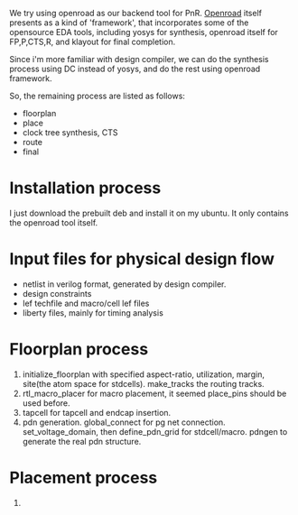 We try using openroad as our backend tool for PnR.
[Openroad](https://github.com/The-OpenROAD-Project/OpenROAD-flow-scripts) itself presents as a kind of 'framework',
that incorporates some of the opensource EDA tools,
including yosys for synthesis, openroad itself for FP,P,CTS,R,
and klayout for final completion.

Since i'm more familiar with design compiler, we can do the synthesis process using DC instead of yosys,
and do the rest using openroad framework.

So, the remaining process are listed as follows:

- floorplan
- place
- clock tree synthesis, CTS
- route
- final

# Installation process
I just download the prebuilt deb and install it on my ubuntu.
It only contains the openroad tool itself.

# Input files for physical design flow
- netlist in verilog format, generated by design compiler.
- design constraints
- lef techfile and macro/cell lef files
- liberty files, mainly for timing analysis

# Floorplan process
1. initialize_floorplan with specified aspect-ratio, utilization, margin, site(the atom space for stdcells). make_tracks the routing tracks.
2. rtl_macro_placer for macro placement, it seemed place_pins should be used before.
3. tapcell for tapcell and endcap insertion.
4. pdn generation. global_connect for pg net connection. set_voltage_domain, then define_pdn_grid for stdcell/macro. pdngen to generate the real pdn structure.

# Placement process
1. 
